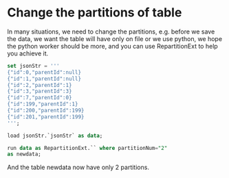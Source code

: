 # Change the partitions of table

In many situations, we need to change the partitions, e.g. before we save the data, we want the table will have only on file
or we use python, we hope the python worker should be more, and you can use RepartitionExt to help you achieve it.

```sql
set jsonStr = '''
{"id":0,"parentId":null}
{"id":1,"parentId":null}
{"id":2,"parentId":1}
{"id":3,"parentId":3}
{"id":7,"parentId":0}
{"id":199,"parentId":1}
{"id":200,"parentId":199}
{"id":201,"parentId":199}
''';

load jsonStr.`jsonStr` as data;

run data as RepartitionExt.`` where partitionNum="2" 
as newdata;
```

And the table newdata now have only 2 partitions.

 
